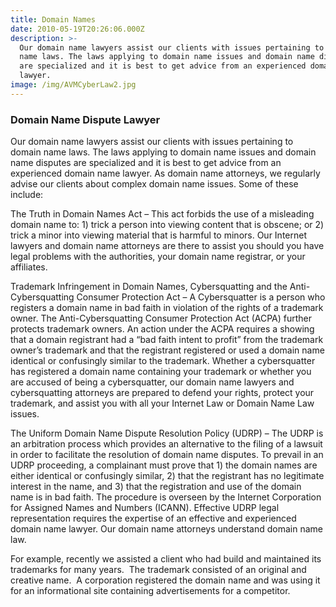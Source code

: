 ```yaml
---
title: Domain Names
date: 2010-05-19T20:26:06.000Z
description: >-
  Our domain name lawyers assist our clients with issues pertaining to domain
  name laws. The laws applying to domain name issues and domain name disputes
  are specialized and it is best to get advice from an experienced domain name
  lawyer.
image: /img/AVMCyberLaw2.jpg
---
```

### Domain Name Dispute Lawyer

Our domain name lawyers assist our clients with issues pertaining to domain name laws. The laws applying to domain name issues and domain name disputes are specialized and it is best to get advice from an experienced domain name lawyer. As domain name attorneys, we regularly advise our clients about complex domain name issues. Some of these include:

The Truth in Domain Names Act – This act forbids the use of a misleading domain name to: 1) trick a person into viewing content that is obscene; or 2) trick a minor into viewing material that is harmful to minors. Our Internet lawyers and domain name attorneys are there to assist you should you have legal problems with the authorities, your domain name registrar, or your affiliates.

Trademark Infringement in Domain Names,  Cybersquatting and the Anti-Cybersquatting Consumer Protection Act – A Cybersquatter is a person who registers a domain name in bad faith in violation of the rights of a trademark owner. The Anti-Cybersquatting Consumer Protection Act (ACPA) further protects trademark owners. An action under the ACPA requires a showing that a domain registrant had a “bad faith intent to profit” from the trademark owner’s trademark and that the registrant registered or used a domain name identical or confusingly similar to the trademark. Whether a cybersquatter has registered a  domain name containing your trademark or whether you are accused of being a cybersquatter, our domain name lawyers and cybersquatting attorneys are prepared to defend your rights, protect your trademark, and assist you with all your Internet Law or Domain Name Law issues.

The Uniform Domain Name Dispute Resolution Policy (UDRP)</a> &#8211; The UDRP is an arbitration process which provides an alternative to the filing of a lawsuit in order to facilitate the resolution of domain name disputes. To prevail in an UDRP proceeding, a complainant must prove that 1) the domain names are either identical or confusingly similar, 2) that the registrant has no legitimate interest in the name, and 3) that the registration and use of the domain name is in bad faith. The procedure is overseen by the Internet Corporation for Assigned Names and Numbers (ICANN). Effective UDRP legal representation requires the expertise of an effective and experienced domain name lawyer. Our domain name attorneys understand domain name law.

For example, recently we assisted a client who had build and maintained its trademarks for many years.  The trademark consisted of an original and creative name.  A corporation registered the domain name and was using it for an informational site containing advertisements for a competitor.
